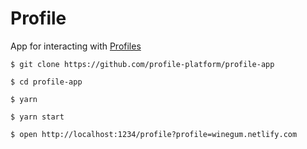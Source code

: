 # Profile

App for interacting with [Profiles](https://github.com/profile-platform/profile)

```
$ git clone https://github.com/profile-platform/profile-app

$ cd profile-app

$ yarn

$ yarn start

$ open http://localhost:1234/profile?profile=winegum.netlify.com
```